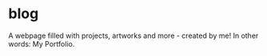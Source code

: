 # blog
A webpage filled with projects, artworks and more - created by me! In other words: My Portfolio.
